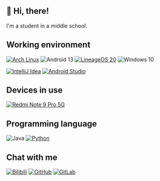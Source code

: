 ## 👋 Hi, there!

I'm a student in a middle school.

## Working environment

[![Arch Linux](https://img.shields.io/badge/Arch%20Linux-33aadd?logo=archlinux&logoColor=ffffff)](https://archlinux.org)
![Android 13](https://img.shields.io/badge/Android%2013-3ddc84?logo=android&logoColor=ffffff)
[![LineageOS 20](https://img.shields.io/badge/LineageOS%2020-167c80?logo=lineageos&logoColor=ffffff)](https://lineageos.org)
![Windows 10](https://img.shields.io/badge/Windows%2010-0078d4?logo=windows&logoColor=ffffff)


[![IntelliJ Idea](https://img.shields.io/badge/IntelliJ%20IDEA-000000?logo=intellijidea&logoColor=ffffff)](https://www.jetbrains.com/idea/)
[![Android Studio](https://img.shields.io/badge/Android%20Studio-3ddc84?logo=androidstudio&logoColor=ffffff)](https://developer.android.google.cn/studio)

## Devices in use

[![Redmi Note 9 Pro 5G](https://img.shields.io/badge/Redmi%20Note%209%20Pro%205G-fd4900?logo=xiaomi&logoColor=ffffff)](https://www.mi.com/redminote9pro)

## Programming language

![Java](https://img.shields.io/badge/Java-437291?logo=openjdk)
[![Python](https://img.shields.io/badge/Python-3776ab?logo=python&logoColor=ffffff)](https://python.org)

## Chat with me

[![Bilibili](https://img.shields.io/badge/bilibili-LCア-grey?logo=bilibili&logoColor=white&labelColor=00aeec)](https://space.bilibili.com/1824588745)
[![GitHub](https://img.shields.io/badge/GitHub-lc0a-grey?logo=github&logoColor=white&labelColor=24292f)](https://github.com/lc0a)
[![GitLab](https://img.shields.io/badge/GitLab-lc0a-grey?logo=gitlab&labelColor=6666c4)](https://gitlab.com/lc0a)